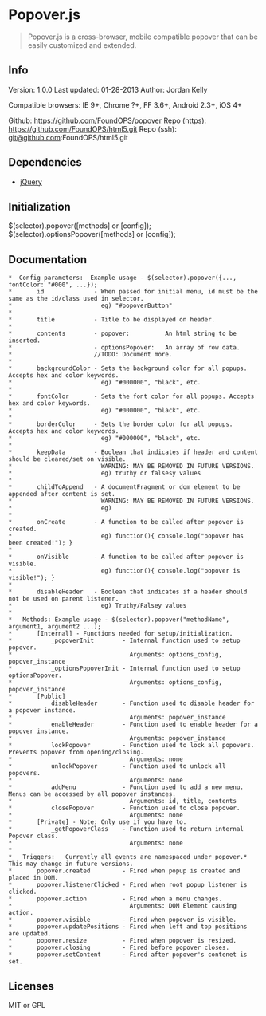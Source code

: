 Popover.js
=========

> Popover.js is a cross-browser, 
> mobile compatible popover 
> that can be easily customized and extended.

Info
--------
Version:        1.0.0
Last updated:   01-28-2013
Author:         Jordan Kelly

Compatible browsers: IE 9+, Chrome ?+, FF 3.6+, Android 2.3+, iOS 4+

Github:         https://github.com/FoundOPS/popover
Repo (https):   https://github.com/FoundOPS/html5.git
Repo (ssh):     git@github.com:FoundOPS/html5.git

Dependencies
-------------
* [jQuery]

Initialization
---------------
$(selector).popover([methods] or [config]);
$(selector).optionsPopover([methods] or [config]);

Documentation
------------------
    *  Config parameters:  Example usage - $(selector).popover({..., fontColor: "#000", ...});
    *       id              - When passed for initial menu, id must be the same as the id/class used in selector.
    *                         eg) "#popoverButton"
    *
    *       title           - Title to be displayed on header.
    *
    *       contents        - popover:          An html string to be inserted.
    *                       - optionsPopover:   An array of row data.
    *                       //TODO: Document more.
    *
    *       backgroundColor - Sets the background color for all popups. Accepts hex and color keywords.
    *                         eg) "#000000", "black", etc.
    *
    *       fontColor       - Sets the font color for all popups. Accepts hex and color keywords.
    *                         eg) "#000000", "black", etc.
    *
    *       borderColor     - Sets the border color for all popups. Accepts hex and color keywords.
    *                         eg) "#000000", "black", etc.
    *
    *       keepData        - Boolean that indicates if header and content should be cleared/set on visible.
    *                         WARNING: MAY BE REMOVED IN FUTURE VERSIONS.
    *                         eg) truthy or falsesy values
    *
    *       childToAppend   - A documentFragment or dom element to be appended after content is set.
    *                         WARNING: MAY BE REMOVED IN FUTURE VERSIONS.
    *                         eg)
    *
    *       onCreate        - A function to be called after popover is created.
    *                         eg) function(){ console.log("popover has been created!"); }
    *
    *       onVisible       - A function to be called after popover is visible.
    *                         eg) function(){ console.log("popover is visible!"); }
    *
    *       disableHeader   - Boolean that indicates if a header should not be used on parent listener.
    *                         eg) Truthy/Falsey values
    *
    *   Methods: Example usage - $(selector).popover("methodName", argument1, argument2 ...);
    *       [Internal] - Functions needed for setup/initialization.
    *           _popoverInit        - Internal function used to setup popover.
    *                                 Arguments: options_config, popover_instance
    *           _optionsPopoverInit - Internal function used to setup optionsPopover.
    *                                 Arguments: options_config, popover_instance
    *       [Public]
    *           disableHeader       - Function used to disable header for a popover instance.
    *                                 Arguments: popover_instance
    *           enableHeader        - Function used to enable header for a popover instance.
    *                                 Arguments: popover_instance
    *           lockPopover         - Function used to lock all popovers. Prevents popover from opening/closing.
    *                                 Arguments: none
    *           unlockPopover       - Function used to unlock all popovers.
    *                                 Arguments: none
    *           addMenu             - Function used to add a new menu. Menus can be accessed by all popover instances.
    *                                 Arguments: id, title, contents
    *           closePopover        - Function used to close popover.
    *                                 Arguments: none
    *       [Private] - Note: Only use if you have to.
    *           _getPopoverClass    - Function used to return internal Popover class.
    *                                 Arguments: none
    *
    *   Triggers:   Currently all events are namespaced under popover.* This may change in future versions.
    *       popover.created         - Fired when popup is created and placed in DOM.
    *       popover.listenerClicked - Fired when root popup listener is clicked.
    *       popover.action          - Fired when a menu changes.
    *                                 Arguments: DOM Element causing action.
    *       popover.visible         - Fired when popover is visible.
    *       popover.updatePositions - Fired when left and top positions are updated.
    *       popover.resize          - Fired when popover is resized.
    *       popover.closing         - Fired before popover closes.
    *       popover.setContent      - Fired after popover's contenet is set.



Licenses
----------
MIT or GPL

  [jQuery]: http://jquery.com  
  [@_kellyje]: http://twitter.com/_kellyje
  
    